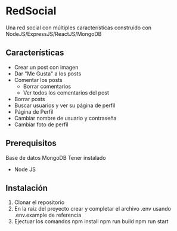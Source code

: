 
# RedSocial
Una red social con múltiples características construido con  NodeJS/ExpressJS/ReactJS/MongoDB

## Características
- Crear un post con imagen
 - Dar "Me Gusta" a los posts
 - Comentar los posts
   - Borrar comentarios
   - Ver todos los comentarios del post
- Borrar posts
- Buscar usuarios y ver su página de perfil
- Página de Perfil
 - Cambiar nombre de usuario y contraseña
 - Cambiar foto de perfil


## Prerequisitos
Base de datos MongoDB
Tener instalado
- Node JS

## Instalación
1. Clonar el repositorio
1. En la raiz del proyecto crear y completar el archivo .env usando .env.example de referencia
1. Ejectuar los comandos
       npm install
       npm run build
       npm run start
